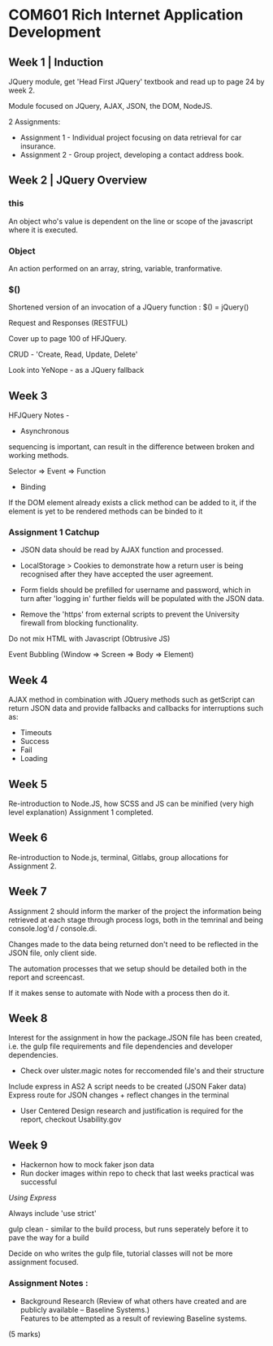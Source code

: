 # COM601 Rich Internet Application Development 


## Week 1 | Induction 

JQuery module, get 'Head First JQuery' textbook and read up to page 24 by week 2. 

Module focused on JQuery, AJAX, JSON, the DOM, NodeJS.

2 Assignments: 

* Assignment 1 - Individual project focusing on data retrieval for car insurance.
* Assignment 2 - Group project, developing a contact address book.

## Week 2 | JQuery Overview 

### this 

An object who's value is dependent on the line or scope of the javascript where it is executed.

### Object 

An action performed on an array, string, variable, tranformative.

### $() 

Shortened version of an invocation of a JQuery function : $() = jQuery()

Request and Responses (RESTFUL)

Cover up to page 100 of HFJQuery.

CRUD - 'Create, Read, Update, Delete' 

Look into YeNope - as a JQuery fallback 

## Week 3

HFJQuery Notes - 

* Asynchronous 

sequencing is important, can result in the difference between broken and working methods. 

Selector => Event => Function 

* Binding 

If the DOM element already exists a click method can be added to it, if the element is yet to be rendered methods can be binded to it


### Assignment 1 Catchup 

- JSON data should be read by AJAX function and processed.

- LocalStorage > Cookies to demonstrate how a return user is being recognised after they have accepted the user agreement. 

- Form fields should be prefilled for username and password, which in turn after 'logging in' further fields will be populated with the JSON data. 

- Remove the 'https' from external scripts to prevent the University firewall from blocking functionality. 


Do not mix HTML with Javascript (Obtrusive JS)

Event Bubbling (Window => Screen => Body => Element)

## Week 4 

AJAX method in combination with JQuery methods such as getScript can return JSON data and provide fallbacks and callbacks for interruptions such as:

- Timeouts
- Success
- Fail 
- Loading 

## Week 5 

Re-introduction to Node.JS, how SCSS and JS can be minified (very high level explanation) Assignment 1 completed. 

## Week 6 

Re-introduction to Node.js, terminal, Gitlabs, group allocations for Assignment 2. 

## Week 7

Assignment 2 should inform the marker of the project the information being retrieved at each stage through process logs, both in the temrinal and being console.log'd / console.di. 

Changes made to the data being returned don't need to be reflected in the JSON file, only client side. 

The automation processes that we setup should be detailed both in the report and screencast. 

If it makes sense to automate with Node with a process then do it. 

## Week 8 

Interest for the assignment in how the package.JSON file has been created, i.e. the gulp file requirements and file dependencies and developer dependencies. 

* Check over ulster.magic notes for reccomended file's and their structure 

Include express in AS2 
A script needs to be created (JSON Faker data)
Express route for JSON changes + reflect changes in the terminal 

* User Centered Design research and justification is required for the report, checkout Usability.gov 


## Week 9

- Hackernon how to mock faker json data 
- Run docker images within repo to check that last weeks practical was successful 



*Using Express*

Always include 'use strict' 

gulp clean - similar to the build process, but runs seperately before it to pave the way for a build 

Decide on who writes the gulp file, tutorial classes will not be more assignment focused.

### Assignment Notes : 

* Background Research
(Review	of	what	others	have	created	and	are	publicly	available	– Baseline	Systems.)		
Features	to	be	attempted	as	a result	of	reviewing	Baseline systems.

(5 marks)

